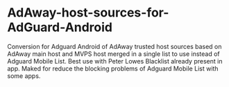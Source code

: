 # AdAway-host-sources-for-AdGuard-Android
Conversion for Adguard Android of AdAway trusted host sources based on AdAway main host and MVPS host merged in a single list to use instead of Adguard Mobile List. Best use with
Peter Lowes Blacklist already present in app. Maked for reduce the blocking problems of Adguard Mobile List with some apps. 
